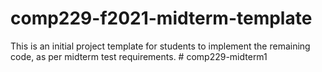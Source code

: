 # comp229-f2021-midterm-template
This is an initial project template for students to implement the remaining code, as per midterm test requirements.
#   c o m p 2 2 9 - m i d t e r m 1  
 